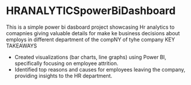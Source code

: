 # HRANALYTICSpowerBiDashboard
This is a simple power bi dasboard project showcasing Hr analytics to comapnies giving valuable details for make ke business decisions about employs in different department of the compNY of tyhe company 
KEY TAKEAWAYS 
 - Created visualizations (bar charts, line graphs) using Power BI, specifically focusing on employee attrition.
 - Identified top reasons and causes for employees leaving the company, providing insights to the HR department. 
